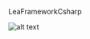 LeaFrameworkCsharp




![alt text](https://drive.google.com/file/d/1rxPnNO79e5NETmAVaOA8YyakSCUsMtcU/view?usp=sharing)